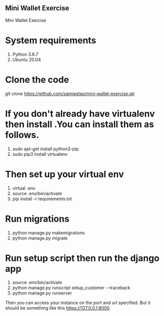 ## Mini Wallet Exercise
Mini Wallet Exercise

# System requirements
1. Python 3.6.7
2. Ubuntu 20.04

# Clone the code
git clone https://github.com/samjagtap/mini-wallet-exercise.git

# If you don't already have virtualenv then install .You can install them as follows.
1. sudo apt-get install python3-pip
2. sudo pip3 install virtualenv

# Then set up your virtual env
1. virtual .env
2. source .env/bin/activate
3. pip install -r requirements.txt

# Run migrations
1. python manage.py makemigrations
2. python manage.py migrate

# Run setup script then run the django app

1. source .env/bin/activate 
2. python manage.py runscript setup_customer --traceback
3. python manage.py runserver

Then you can access your instance on the port and url specified. But it should be something like this https://127.0.0.1:8000
